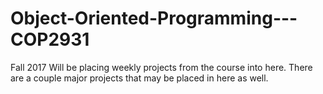 # Object-Oriented-Programming---COP2931
Fall 2017
Will be placing weekly projects from the course into here. 
There are a couple major projects that may be placed in here as well.
